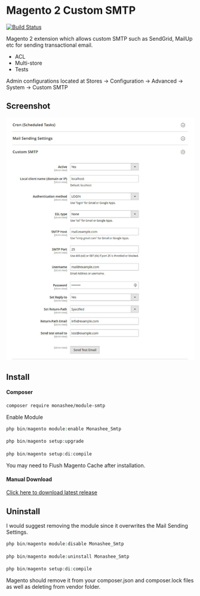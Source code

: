 # Magento 2 Custom SMTP

[![Build Status](https://travis-ci.org/DerekMarcinyshyn/module-smtp.svg?branch=master)](https://travis-ci.org/DerekMarcinyshyn/module-smtp)

Magento 2 extension which allows custom SMTP such as SendGrid, MailUp etc for sending transactional email. 

- ACL 
- Multi-store
- Tests

Admin configurations located at Stores -> Configuration -> Advanced -> System -> Custom SMTP

## Screenshot
![settings screenshot](https://raw.githubusercontent.com/DerekMarcinyshyn/module-smtp/master/settings-screenshot.jpg)

## Install

#### Composer

```bash
composer require monashee/module-smtp
```

Enable Module

```php
php bin/magento module:enable Monashee_Smtp

php bin/magento setup:upgrade

php bin/magento setup:di:compile
```

You may need to Flush Magento Cache after installation.

#### Manual Download

[Click here to download latest release](https://github.com/DerekMarcinyshyn/smtp/releases)

## Uninstall

I would suggest removing the module since it overwrites the Mail Sending Settings.

```php
php bin/magento module:disable Monashee_Smtp

php bin/magento module:uninstall Monashee_Smtp

php bin/magento setup:di:compile
```

Magento should remove it from your composer.json and composer.lock files as well as deleting from vendor folder.